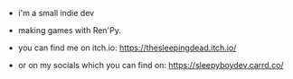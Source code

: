 - i'm a small indie dev
- making games with Ren'Py.

- you can find me on itch.io: https://thesleepingdead.itch.io/
- or on my socials which you can find on: https://sleepyboydev.carrd.co/
